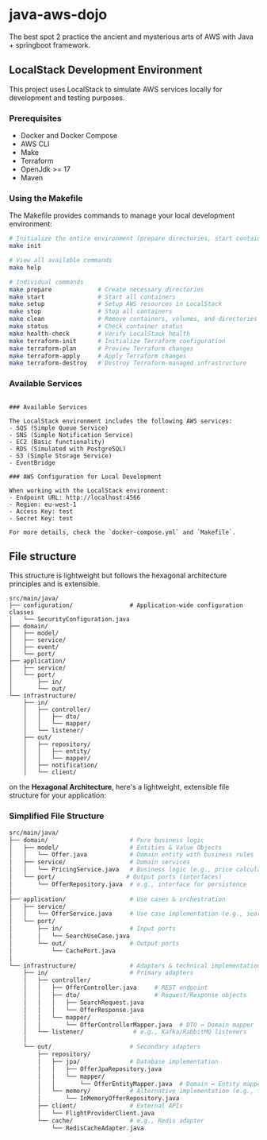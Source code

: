 # java-aws-dojo
The best spot 2 practice the ancient and mysterious arts of AWS with Java + springboot framework.

## LocalStack Development Environment

This project uses LocalStack to simulate AWS services locally for development and testing purposes.

### Prerequisites

- Docker and Docker Compose
- AWS CLI
- Make
- Terraform
- OpenJdk >= 17
- Maven

### Using the Makefile

The Makefile provides commands to manage your local development environment:

```bash
# Initialize the entire environment (prepare directories, start containers, configure AWS CLI, NO infra deployed)
make init

# View all available commands
make help

# Individual commands
make prepare             # Create necessary directories
make start               # Start all containers
make setup               # Setup AWS resources in LocalStack
make stop                # Stop all containers
make clean               # Remove containers, volumes, and directories
make status              # Check container status
make health-check        # Verify LocalStack health
make terraform-init      # Initialize Terraform configuration
make terraform-plan      # Preview Terraform changes
make terraform-apply     # Apply Terraform changes
make terraform-destroy   # Destroy Terraform-managed infrastructure
```

### Available Services
```

### Available Services

The LocalStack environment includes the following AWS services:
- SQS (Simple Queue Service)
- SNS (Simple Notification Service)
- EC2 (Basic functionality)
- RDS (Simulated with PostgreSQL)
- S3 (Simple Storage Service)
- EventBridge

### AWS Configuration for Local Development

When working with the LocalStack environment:
- Endpoint URL: http://localhost:4566
- Region: eu-west-1
- Access Key: test
- Secret Key: test

For more details, check the `docker-compose.yml` and `Makefile`.
```
## File structure

 This structure is lightweight but follows the hexagonal architecture principles and is extensible.

```
src/main/java/
├── configuration/                # Application-wide configuration classes
│   └── SecurityConfiguration.java
├── domain/
│   ├── model/
│   ├── service/
│   ├── event/
│   └── port/
├── application/
│   ├── service/
│   └── port/
│       ├── in/
│       └── out/
└── infrastructure/
    ├── in/
    │   ├── controller/
    │   │   ├── dto/
    │   │   └── mapper/
    │   └── listener/
    ├── out/
    │   ├── repository/
    │   │   ├── entity/
    │   │   └── mapper/
    │   ├── notification/
    │   └── client/

  ```
 on the **Hexagonal Architecture**, here's a lightweight, extensible file structure for your application:

### Simplified File Structure
```bash
src/main/java/
├── domain/                       # Pure business logic
│   ├── model/                    # Entities & Value Objects
│   │   └── Offer.java            # Domain entity with business rules
│   ├── service/                  # Domain services
│   │   └── PricingService.java   # Business logic (e.g., price calculations)
│   └── port/                    # Output ports (interfaces)
│       └── OfferRepository.java  # e.g., interface for persistence
│
├── application/                  # Use cases & orchestration
│   ├── service/                 
│   │   └── OfferService.java     # Use case implementation (e.g., searchOffers)
│   └── port/
│       ├── in/                   # Input ports
│       │   └── SearchUseCase.java
│       └── out/                  # Output ports
│           └── CachePort.java
│
└── infrastructure/               # Adapters & technical implementation
    ├── in/                       # Primary adapters
    │   ├── controller/
    │   │   ├── OfferController.java     # REST endpoint
    │   │   ├── dto/                     # Request/Response objects
    │   │   │   ├── SearchRequest.java
    │   │   │   └── OfferResponse.java
    │   │   └── mapper/
    │   │       └── OfferControllerMapper.java  # DTO ↔ Domain mapper
    │   └── listener/              # e.g., Kafka/RabbitMQ listeners
    │
    └── out/                      # Secondary adapters
        ├── repository/
        │   ├── jpa/              # Database implementation
        │   │   ├── OfferJpaRepository.java
        │   │   └── mapper/
        │   │       └── OfferEntityMapper.java  # Domain ↔ Entity mapper
        │   └── memory/           # Alternative implementation (e.g., for tests)
        │       └── InMemoryOfferRepository.java
        ├── client/               # External APIs
        │   └── FlightProviderClient.java 
        └── cache/                # e.g., Redis adapter
            └── RedisCacheAdapter.java
